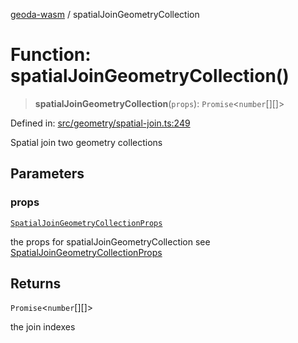 [geoda-wasm](../globals.md) / spatialJoinGeometryCollection

# Function: spatialJoinGeometryCollection()

> **spatialJoinGeometryCollection**(`props`): `Promise`\<`number`[][]\>

Defined in: [src/geometry/spatial-join.ts:249](https://github.com/GeoDaCenter/geoda-lib/blob/92ce80b2e81e5a6276ad0890a9a8fe638734b201/src/js/src/geometry/spatial-join.ts#L249)

Spatial join two geometry collections

## Parameters

### props

[`SpatialJoinGeometryCollectionProps`](../type-aliases/SpatialJoinGeometryCollectionProps.md)

the props for spatialJoinGeometryCollection see [SpatialJoinGeometryCollectionProps](../type-aliases/SpatialJoinGeometryCollectionProps.md)

## Returns

`Promise`\<`number`[][]\>

the join indexes
